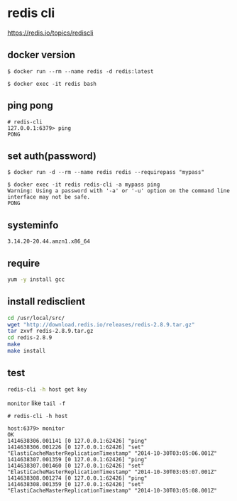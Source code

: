 redis cli
==
https://redis.io/topics/rediscli


docker version
--

```console
$ docker run --rm --name redis -d redis:latest
```
```console
$ docker exec -it redis bash
```


ping pong
--

```console
# redis-cli
127.0.0.1:6379> ping
PONG
```


set auth(password)
--

```console
$ docker run -d --rm --name redis redis --requirepass "mypass"
```
```console
$ docker exec -it redis redis-cli -a mypass ping
Warning: Using a password with '-a' or '-u' option on the command line interface may not be safe.
PONG
```



systeminfo
--
`3.14.20-20.44.amzn1.x86_64`


require
--
```bash
yum -y install gcc
```

install redisclient
--
```bash
cd /usr/local/src/
wget "http://download.redis.io/releases/redis-2.8.9.tar.gz"
tar zxvf redis-2.8.9.tar.gz
cd redis-2.8.9
make
make install
```

test
--
```bash
redis-cli -h host get key
```

`monitor` like `tail -f`
```
# redis-cli -h host

host:6379> monitor
OK
1414638306.001141 [0 127.0.0.1:62426] "ping"
1414638306.001226 [0 127.0.0.1:62426] "set" "ElastiCacheMasterReplicationTimestamp" "2014-10-30T03:05:06.001Z"
1414638307.001359 [0 127.0.0.1:62426] "ping"
1414638307.001460 [0 127.0.0.1:62426] "set" "ElastiCacheMasterReplicationTimestamp" "2014-10-30T03:05:07.001Z"
1414638308.001274 [0 127.0.0.1:62426] "ping"
1414638308.001359 [0 127.0.0.1:62426] "set" "ElastiCacheMasterReplicationTimestamp" "2014-10-30T03:05:08.001Z"
```
